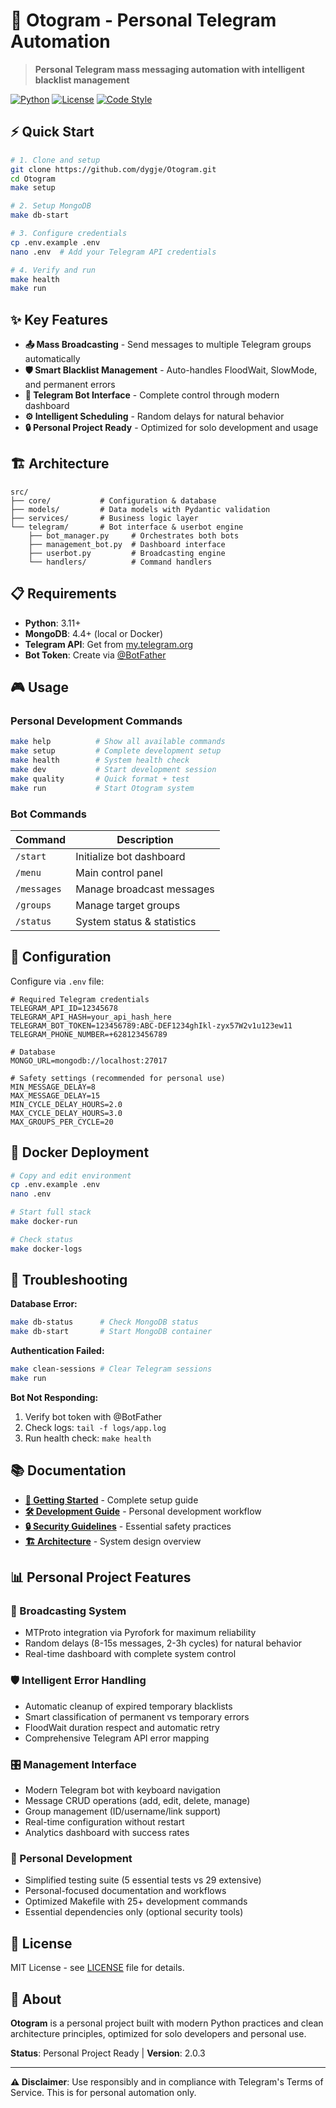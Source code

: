# 🤖 Otogram - Personal Telegram Automation

> **Personal Telegram mass messaging automation with intelligent blacklist management**

[![Python](https://img.shields.io/badge/python-3.11+-blue.svg)](https://python.org)
[![License](https://img.shields.io/badge/license-MIT-green.svg)](LICENSE)
[![Code Style](https://img.shields.io/badge/code%20style-ruff-D7FF64.svg)](https://github.com/astral-sh/ruff)

## ⚡ Quick Start

```bash
# 1. Clone and setup
git clone https://github.com/dygje/Otogram.git
cd Otogram
make setup

# 2. Setup MongoDB
make db-start

# 3. Configure credentials  
cp .env.example .env
nano .env  # Add your Telegram API credentials

# 4. Verify and run
make health
make run
```

## ✨ Key Features

- **📤 Mass Broadcasting** - Send messages to multiple Telegram groups automatically
- **🛡️ Smart Blacklist Management** - Auto-handles FloodWait, SlowMode, and permanent errors
- **🤖 Telegram Bot Interface** - Complete control through modern dashboard
- **⚙️ Intelligent Scheduling** - Random delays for natural behavior
- **🔒 Personal Project Ready** - Optimized for solo development and usage

## 🏗️ Architecture

```
src/
├── core/           # Configuration & database
├── models/         # Data models with Pydantic validation  
├── services/       # Business logic layer
└── telegram/       # Bot interface & userbot engine
    ├── bot_manager.py     # Orchestrates both bots
    ├── management_bot.py  # Dashboard interface
    ├── userbot.py         # Broadcasting engine
    └── handlers/          # Command handlers
```

## 📋 Requirements

- **Python**: 3.11+ 
- **MongoDB**: 4.4+ (local or Docker)
- **Telegram API**: Get from [my.telegram.org](https://my.telegram.org)
- **Bot Token**: Create via [@BotFather](https://t.me/BotFather)

## 🎮 Usage

### Personal Development Commands
```bash
make help          # Show all available commands
make setup         # Complete development setup
make health        # System health check
make dev           # Start development session
make quality       # Quick format + test
make run           # Start Otogram system
```

### Bot Commands
| Command | Description |
|---------|-------------|
| `/start` | Initialize bot dashboard |
| `/menu` | Main control panel |
| `/messages` | Manage broadcast messages |
| `/groups` | Manage target groups |
| `/status` | System status & statistics |

## 🔧 Configuration

Configure via `.env` file:

```env
# Required Telegram credentials
TELEGRAM_API_ID=12345678
TELEGRAM_API_HASH=your_api_hash_here
TELEGRAM_BOT_TOKEN=123456789:ABC-DEF1234ghIkl-zyx57W2v1u123ew11
TELEGRAM_PHONE_NUMBER=+628123456789

# Database
MONGO_URL=mongodb://localhost:27017

# Safety settings (recommended for personal use)
MIN_MESSAGE_DELAY=8
MAX_MESSAGE_DELAY=15
MIN_CYCLE_DELAY_HOURS=2.0
MAX_CYCLE_DELAY_HOURS=3.0
MAX_GROUPS_PER_CYCLE=20
```

## 🐳 Docker Deployment

```bash
# Copy and edit environment
cp .env.example .env
nano .env

# Start full stack
make docker-run

# Check status
make docker-logs
```

## 🚨 Troubleshooting

**Database Error:**
```bash
make db-status      # Check MongoDB status
make db-start       # Start MongoDB container
```

**Authentication Failed:**
```bash
make clean-sessions # Clear Telegram sessions
make run
```

**Bot Not Responding:**
1. Verify bot token with @BotFather
2. Check logs: `tail -f logs/app.log`
3. Run health check: `make health`

## 📚 Documentation

- **[🚀 Getting Started](docs/GETTING_STARTED.md)** - Complete setup guide
- **[🛠️ Development Guide](docs/CONTRIBUTING.md)** - Personal development workflow
- **[🔒 Security Guidelines](docs/SECURITY.md)** - Essential safety practices
- **[🏗️ Architecture](docs/ARCHITECTURE.md)** - System design overview

## 📊 Personal Project Features

### 🎯 Broadcasting System
- MTProto integration via Pyrofork for maximum reliability
- Random delays (8-15s messages, 2-3h cycles) for natural behavior
- Real-time dashboard with complete system control

### 🛡️ Intelligent Error Handling
- Automatic cleanup of expired temporary blacklists
- Smart classification of permanent vs temporary errors
- FloodWait duration respect and automatic retry
- Comprehensive Telegram API error mapping

### 🎛️ Management Interface
- Modern Telegram bot with keyboard navigation
- Message CRUD operations (add, edit, delete, manage)
- Group management (ID/username/link support)
- Real-time configuration without restart
- Analytics dashboard with success rates

### 🔧 Personal Development
- Simplified testing suite (5 essential tests vs 29 extensive)
- Personal-focused documentation and workflows
- Optimized Makefile with 25+ development commands
- Essential dependencies only (optional security tools)

## 📄 License

MIT License - see [LICENSE](LICENSE) file for details.

## 🤖 About

**Otogram** is a personal project built with modern Python practices and clean architecture principles, optimized for solo developers and personal use.

**Status**: Personal Project Ready | **Version**: 2.0.3

---

**⚠️ Disclaimer**: Use responsibly and in compliance with Telegram's Terms of Service. This is for personal automation only.